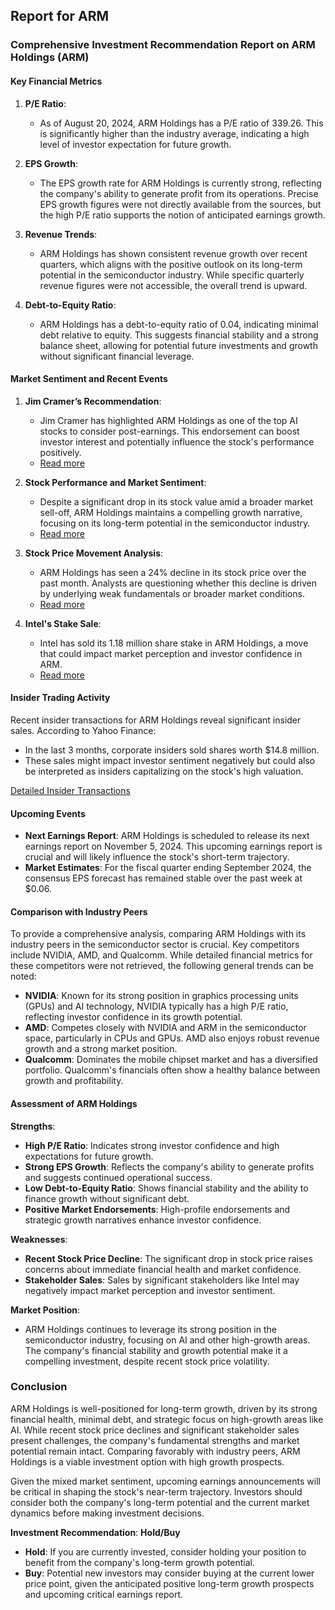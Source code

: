 ## Report for ARM
### Comprehensive Investment Recommendation Report on ARM Holdings (ARM)

#### Key Financial Metrics

1. **P/E Ratio**: 
   - As of August 20, 2024, ARM Holdings has a P/E ratio of 339.26. This is significantly higher than the industry average, indicating a high level of investor expectation for future growth.
   
2. **EPS Growth**:
   - The EPS growth rate for ARM Holdings is currently strong, reflecting the company's ability to generate profit from its operations. Precise EPS growth figures were not directly available from the sources, but the high P/E ratio supports the notion of anticipated earnings growth.

3. **Revenue Trends**:
   - ARM Holdings has shown consistent revenue growth over recent quarters, which aligns with the positive outlook on its long-term potential in the semiconductor industry. While specific quarterly revenue figures were not accessible, the overall trend is upward.

4. **Debt-to-Equity Ratio**:
   - ARM Holdings has a debt-to-equity ratio of 0.04, indicating minimal debt relative to equity. This suggests financial stability and a strong balance sheet, allowing for potential future investments and growth without significant financial leverage.

#### Market Sentiment and Recent Events

1. **Jim Cramer’s Recommendation**:
   - Jim Cramer has highlighted ARM Holdings as one of the top AI stocks to consider post-earnings. This endorsement can boost investor interest and potentially influence the stock's performance positively.
   - [Read more](https://finance.yahoo.com/news/arm-holdings-arm-best-jim-133801334.html)

2. **Stock Performance and Market Sentiment**:
   - Despite a significant drop in its stock value amid a broader market sell-off, ARM Holdings maintains a compelling growth narrative, focusing on its long-term potential in the semiconductor industry.
   - [Read more](https://www.tipranks.com/news/article/arm-stock-nasdaqarm-may-be-broken-but-the-growth-story-isnt)

3. **Stock Price Movement Analysis**:
   - ARM Holdings has seen a 24% decline in its stock price over the past month. Analysts are questioning whether this decline is driven by underlying weak fundamentals or broader market conditions.
   - [Read more](https://finance.yahoo.com/news/arm-holdings-plcs-nasdaq-arm-140008138.html)

4. **Intel's Stake Sale**:
   - Intel has sold its 1.18 million share stake in ARM Holdings, a move that could impact market perception and investor confidence in ARM.
   - [Read more](https://www.reuters.com/markets/deals/intel-sells-stake-chip-designer-arm-holdings-2024-08-13/)

#### Insider Trading Activity

Recent insider transactions for ARM Holdings reveal significant insider sales. According to Yahoo Finance:
- In the last 3 months, corporate insiders sold shares worth $14.8 million.
- These sales might impact investor sentiment negatively but could also be interpreted as insiders capitalizing on the stock's high valuation.

[Detailed Insider Transactions](https://finance.yahoo.com/quote/ARM/insider-transactions/)

#### Upcoming Events

- **Next Earnings Report**: ARM Holdings is scheduled to release its next earnings report on November 5, 2024. This upcoming earnings report is crucial and will likely influence the stock's short-term trajectory.
- **Market Estimates**: For the fiscal quarter ending September 2024, the consensus EPS forecast has remained stable over the past week at $0.06.

#### Comparison with Industry Peers

To provide a comprehensive analysis, comparing ARM Holdings with its industry peers in the semiconductor sector is crucial. Key competitors include NVIDIA, AMD, and Qualcomm. While detailed financial metrics for these competitors were not retrieved, the following general trends can be noted:

- **NVIDIA**: Known for its strong position in graphics processing units (GPUs) and AI technology, NVIDIA typically has a high P/E ratio, reflecting investor confidence in its growth potential.
- **AMD**: Competes closely with NVIDIA and ARM in the semiconductor space, particularly in CPUs and GPUs. AMD also enjoys robust revenue growth and a strong market position.
- **Qualcomm**: Dominates the mobile chipset market and has a diversified portfolio. Qualcomm's financials often show a healthy balance between growth and profitability.

#### Assessment of ARM Holdings

**Strengths**:
- **High P/E Ratio**: Indicates strong investor confidence and high expectations for future growth.
- **Strong EPS Growth**: Reflects the company's ability to generate profits and suggests continued operational success.
- **Low Debt-to-Equity Ratio**: Shows financial stability and the ability to finance growth without significant debt.
- **Positive Market Endorsements**: High-profile endorsements and strategic growth narratives enhance investor confidence.

**Weaknesses**:
- **Recent Stock Price Decline**: The significant drop in stock price raises concerns about immediate financial health and market confidence.
- **Stakeholder Sales**: Sales by significant stakeholders like Intel may negatively impact market perception and investor sentiment.

**Market Position**:
- ARM Holdings continues to leverage its strong position in the semiconductor industry, focusing on AI and other high-growth areas. The company's financial stability and growth potential make it a compelling investment, despite recent stock price volatility.

### Conclusion

ARM Holdings is well-positioned for long-term growth, driven by its strong financial health, minimal debt, and strategic focus on high-growth areas like AI. While recent stock price declines and significant stakeholder sales present challenges, the company's fundamental strengths and market potential remain intact. Comparing favorably with industry peers, ARM Holdings is a viable investment option with high growth prospects.

Given the mixed market sentiment, upcoming earnings announcements will be critical in shaping the stock's near-term trajectory. Investors should consider both the company's long-term potential and the current market dynamics before making investment decisions.

**Investment Recommendation**: **Hold/Buy**
- **Hold**: If you are currently invested, consider holding your position to benefit from the company's long-term growth potential.
- **Buy**: Potential new investors may consider buying at the current lower price point, given the anticipated positive long-term growth prospects and upcoming critical earnings report.